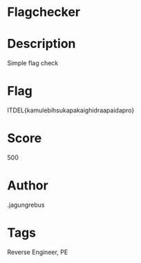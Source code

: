 # Flagchecker
# Description
Simple flag check

# Flag
ITDEL{kamulebihsukapakaighidraapaidapro}

# Score
500

# Author
.jagungrebus

# Tags
Reverse Engineer, PE